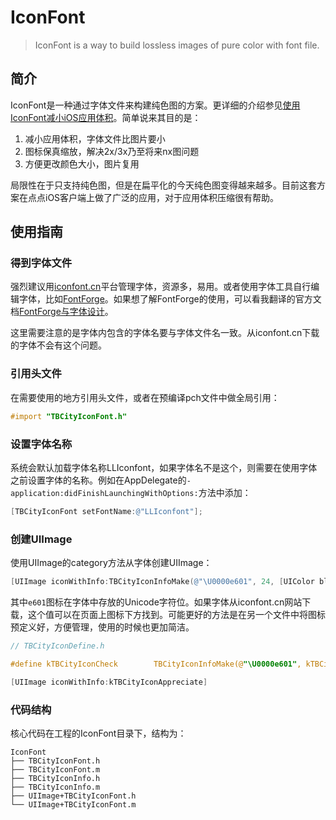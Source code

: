 # IconFont
>IconFont is a way to build lossless images of pure color with font file.

## 简介

IconFont是一种通过字体文件来构建纯色图的方案。更详细的介绍参见[使用IconFont减小iOS应用体积](http://johnwong.github.io/mobile/2015/04/03/using-icon-font-in-ios.html)。简单说来其目的是：

1. 减小应用体积，字体文件比图片要小
1. 图标保真缩放，解决2x/3x乃至将来nx图问题
1. 方便更改颜色大小，图片复用

局限性在于只支持纯色图，但是在扁平化的今天纯色图变得越来越多。目前这套方案在点点iOS客户端上做了广泛的应用，对于应用体积压缩很有帮助。

## 使用指南

### 得到字体文件

强烈建议用[iconfont.cn](http://iconfont.cn/)平台管理字体，资源多，易用。或者使用字体工具自行编辑字体，比如[FontForge](http://fontforge.github.io/en-US/)。如果想了解FontForge的使用，可以看我翻译的官方文档[FontForge与字体设计](http://designwithfontforge.com/zh-CN/index.html)。

这里需要注意的是字体内包含的字体名要与字体文件名一致。从iconfont.cn下载的字体不会有这个问题。

### 引用头文件

在需要使用的地方引用头文件，或者在预编译pch文件中做全局引用：

```objective-c
#import "TBCityIconFont.h"
```

### 设置字体名称

系统会默认加载字体名称LLIconfont，如果字体名不是这个，则需要在使用字体之前设置字体的名称。例如在AppDelegate的`-application:didFinishLaunchingWithOptions:`方法中添加：
```objective-c
[TBCityIconFont setFontName:@"LLIconfont"];
```

### 创建UIImage

使用UIImage的category方法从字体创建UIImage：
```objective-c
[UIImage iconWithInfo:TBCityIconInfoMake(@"\U0000e601", 24, [UIColor blackColor])]
```
其中`e601`图标在字体中存放的Unicode字符位。如果字体从iconfont.cn网站下载，这个值可以在页面上图标下方找到。可能更好的方法是在另一个文件中将图标预定义好，方便管理，使用的时候也更加简洁。
```objective-c
// TBCityIconDefine.h

#define kTBCityIconCheck        TBCityIconInfoMake(@"\U0000e601", kTBCityIconSize, HEXCOLOR(0x00bb9c))
```
```objective-c
[UIImage iconWithInfo:kTBCityIconAppreciate]
```

### 代码结构

核心代码在工程的IconFont目录下，结构为：
```
IconFont
├── TBCityIconFont.h
├── TBCityIconFont.m
├── TBCityIconInfo.h
├── TBCityIconInfo.m
├── UIImage+TBCityIconFont.h
└── UIImage+TBCityIconFont.m
```
